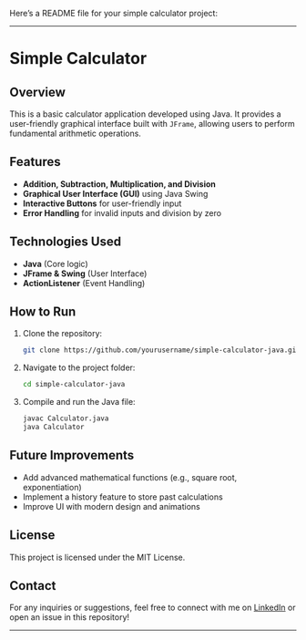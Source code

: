 Here’s a README file for your simple calculator project:  

---

# Simple Calculator  

## Overview  
This is a basic calculator application developed using Java. It provides a user-friendly graphical interface built with `JFrame`, allowing users to perform fundamental arithmetic operations.  

## Features  
- **Addition, Subtraction, Multiplication, and Division**  
- **Graphical User Interface (GUI)** using Java Swing  
- **Interactive Buttons** for user-friendly input  
- **Error Handling** for invalid inputs and division by zero  

## Technologies Used  
- **Java** (Core logic)  
- **JFrame & Swing** (User Interface)  
- **ActionListener** (Event Handling)  

## How to Run  
1. Clone the repository:  
   ```sh  
   git clone https://github.com/yourusername/simple-calculator-java.git  
   ```  
2. Navigate to the project folder:  
   ```sh  
   cd simple-calculator-java  
   ```  
3. Compile and run the Java file:  
   ```sh  
   javac Calculator.java  
   java Calculator  
   ```    

## Future Improvements  
- Add advanced mathematical functions (e.g., square root, exponentiation)  
- Implement a history feature to store past calculations  
- Improve UI with modern design and animations  

## License  
This project is licensed under the MIT License.  

## Contact  
For any inquiries or suggestions, feel free to connect with me on [LinkedIn](https://www.linkedin.com/in/chirath-prashastha2004/) or open an issue in this repository!  

---

